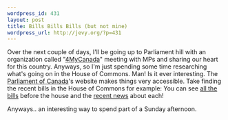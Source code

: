 ```yaml
--- 
wordpress_id: 431
layout: post
title: Bills Bills Bills (but not mine)
wordpress_url: http://jevy.org/?p=431
---
```

Over the next couple of days, I'll be going up to Parliament hill with an organization called "<a href="http://4mycanada.ca">4MyCanada</a>" meeting with MPs and sharing our heart for this country.  Anyways, so I'm just spending some time researching what's going on in the House of Commons.  Man!  Is it ever interesting.  The <a href="http://www2.parl.gc.ca">Parliament of Canada</a>'s website makes things very accessible.  Take finding the recent bills in the House of Commons for example: You can see <a href="http://www2.parl.gc.ca/HouseBills/BillsGovernment.aspx?Language=E&amp;Mode=1&amp;Parl=39&amp;Ses=1">all the bills</a> before the house and the <a href="http://www2.parl.gc.ca/HousePublications/Publication.aspx?Pub=status&amp;Language=E&amp;Mode=1&amp;Parl=39&amp;Ses=1">recent news</a> about each!

Anyways.. an interesting way to spend part of a Sunday afternoon.
